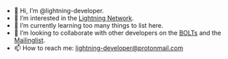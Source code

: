 - 👋 Hi, I’m @lightning-developer.
- 👀 I’m interested in the [Lightning Network](https://en.wikipedia.org/wiki/Lightning_Network).
- 🌱 I’m currently learning too many things to list here.
- 💞️ I’m looking to collaborate with other developers on the [BOLTs](https://github.com/lightning/bolts/) and the [Mailinglist](https://lists.linuxfoundation.org/mailman/listinfo/lightning-dev).
- 📫 How to reach me: lightning-developer@protonmail.com

<!---
lightning-developer/lightning-developer is a ✨ special ✨ repository because its `README.md` (this file) appears on your GitHub profile.
You can click the Preview link to take a look at your changes.
--->
